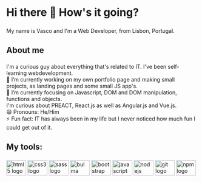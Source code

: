 <h1 align="left">Hi there 👋 How's it going?</h1>

###

<p align="left">My name is Vasco and I'm a Web Developer, from Lisbon, Portugal.</p>

###

<h2 align="left">About me</h2>

###

<p align="left">I'm a curious guy about everything that's related to IT. I've been self-learning webdevelopment.<br>🔭 I’m currently working on my own portfolio page and making small projects, as landing pages and some small JS app's.<br>🌱 I’m currently focusing on Javascript, DOM and DOM manipulation, functions and objects.<br>I'm curious about PREACT, React.js as well as Angular.js and Vue.js. <br>😄 Pronouns: He/Him<br>⚡ Fun fact: IT has always been in my life but I never noticed how much fun I could get out of it.</p>

###

<h2 align="left">My tools:</h2>

###

<div align="left">
  <img src="https://cdn.jsdelivr.net/gh/devicons/devicon/icons/html5/html5-original.svg" height="40" width="52" alt="html5 logo"  />
  <img src="https://cdn.jsdelivr.net/gh/devicons/devicon/icons/css3/css3-original.svg" height="40" width="52" alt="css3 logo"  />
  <img src="https://cdn.jsdelivr.net/gh/devicons/devicon/icons/sass/sass-original.svg" height="40" width="52" alt="sass logo"  />
  <img src="https://cdn.jsdelivr.net/gh/devicons/devicon/icons/bulma/bulma-plain.svg" height="40" width="52" alt="bulma logo" />
  <img src="https://cdn.jsdelivr.net/gh/devicons/devicon/icons/bootstrap/bootstrap-original.svg" height="40" width="52" alt="bootstrap logo"  />
  <img src="https://cdn.jsdelivr.net/gh/devicons/devicon/icons/javascript/javascript-original.svg" height="40" width="52" alt="javascript logo"  />
  <img src="https://cdn.jsdelivr.net/gh/devicons/devicon/icons/nodejs/nodejs-original.svg" height="40" width="52" alt="nodejs logo"  />
  <!--<img src="https://cdn.jsdelivr.net/gh/devicons/devicon/icons/react/react-original-wordmark.svg" height="40" width="52" alt="react logo" />-->
  <img src="https://cdn.jsdelivr.net/gh/devicons/devicon/icons/git/git-original.svg" height="40" width="52" alt="git logo"/>
  <img src="https://cdn.jsdelivr.net/gh/devicons/devicon/icons/npm/npm-original-wordmark.svg" height="40" width="52" alt="npm logo"  />
  <!--<img src="https://cdn.jsdelivr.net/gh/devicons/devicon/icons/mongodb/mongodb-original-wordmark.svg" height="40" width="52" alt="mongodb logo" />-->
  </div>
          





